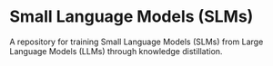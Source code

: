 # Small Language Models (SLMs)

A repository for training Small Language Models (SLMs) from Large Language Models (LLMs) through knowledge distillation.

